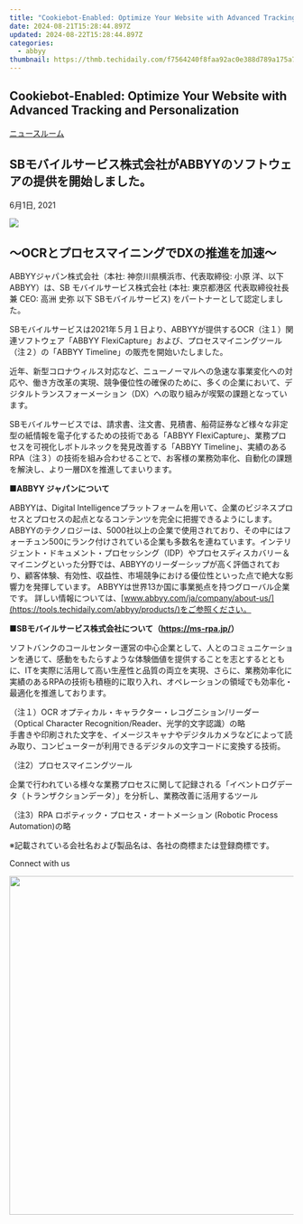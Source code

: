 ```yaml
---
title: "Cookiebot-Enabled: Optimize Your Website with Advanced Tracking and Personalization"
date: 2024-08-21T15:28:44.897Z
updated: 2024-08-22T15:28:44.897Z
categories:
  - abbyy
thumbnail: https://thmb.techidaily.com/f7564240f8faa92ac0e388d789a175a79bd1b95533429025b3702f8272211ea0.jpg
---
```


## Cookiebot-Enabled: Optimize Your Website with Advanced Tracking and Personalization

[ニュースルーム](https://tools.techidaily.com/abbyy/products/)

## SBモバイルサービス株式会社がABBYYのソフトウェアの提供を開始しました。

6月1日, 2021

![](https://content.abbyy.com/-/media/project/abbyy/abbyy/branchtemplates/shutterstock_1272462163_1296-x-729.jpg?h=729&iar=0&w=1296)

## ～OCRとプロセスマイニングでDXの推進を加速～

ABBYYジャパン株式会社（本社: 神奈川県横浜市、代表取締役: 小原 洋、以下 ABBYY）は、SB モバイルサービス株式会社 (本社: 東京都港区 代表取締役社長 兼 CEO: 高洲 史弥 以下 SBモバイルサービス) をパートナーとして認定しました。

SBモバイルサービスは2021年５月１日より、ABBYYが提供するOCR（注１）関連ソフトウェア「ABBYY FlexiCapture」および、プロセスマイニングツール（注２）の「ABBYY Timeline」の販売を開始いたしました。

近年、新型コロナウィルス対応など、ニューノーマルへの急速な事業変化への対応や、働き方改革の実現、競争優位性の確保のために、多くの企業において、デジタルトランスフォーメーション（DX）への取り組みが喫緊の課題となっています。

SBモバイルサービスでは、請求書、注文書、見積書、船荷証券など様々な非定型の紙情報を電子化するための技術である「ABBYY FlexiCapture」、業務プロセスを可視化しボトルネックを発見改善する「ABBYY Timeline」、実績のあるRPA（注３）の技術を組み合わせることで、お客様の業務効率化、自動化の課題を解決し、より一層DXを推進してまいります。

**■ABBYY ジャパンについて**

ABBYYは、Digital Intelligenceプラットフォームを用いて、企業のビジネスプロセスとプロセスの起点となるコンテンツを完全に把握できるようにします。 ABBYYのテクノロジーは、5000社以上の企業で使用されており、その中にはフォーチュン500にランク付けされている企業も多数名を連ねています。インテリジェント・ドキュメント・プロセッシング（IDP）やプロセスディスカバリー＆マイニングといった分野では、ABBYYのリーダーシップが高く評価されており、顧客体験、有効性、収益性、市場競争における優位性といった点で絶大な影響力を発揮しています。 ABBYYは世界13か国に事業拠点を持つグローバル企業です。 詳しい情報については、[www.abbyy.com/ja/company/about-us/](https://tools.techidaily.com/abbyy/products/)をご参照ください。

**■SBモバイルサービス株式会社について（<https://ms-rpa.jp/>）**

ソフトバンクのコールセンター運営の中心企業として、人とのコミュニケーションを通じて、感動をもたらすような体験価値を提供することを志とするとともに、ITを実際に活用して高い生産性と品質の両立を実現、さらに、業務効率化に実績のあるRPAの技術も積極的に取り入れ、オペレーションの領域でも効率化・最適化を推進しております。

（注１）OCR オプティカル・キャラクター・レコグニション/リーダー（Optical Character Recognition/Reader、光学的文字認識）の略  
手書きや印刷された文字を、イメージスキャナやデジタルカメラなどによって読み取り、コンピューターが利用できるデジタルの文字コードに変換する技術。

（注2）プロセスマイニングツール 

企業で行われている様々な業務プロセスに関して記録される「イベントログデータ（トランザクションデータ）」を分析し、業務改善に活用するツール 

（注3）RPA ロボティック・プロセス・オートメーション (Robotic Process Automation)の略

※記載されている会社名および製品名は、各社の商標または登録商標です。

  
Connect with us

<ins class="adsbygoogle"
     style="display:block"
     data-ad-format="autorelaxed"
     data-ad-client="ca-pub-7571918770474297"
     data-ad-slot="1223367746"></ins>



<ins class="adsbygoogle"
     style="display:block"
     data-ad-client="ca-pub-7571918770474297"
     data-ad-slot="8358498916"
     data-ad-format="auto"
     data-full-width-responsive="true"></ins>



<!-- affiliate ads begin -->
<a href="https://appsumo.8odi.net/c/5597632/2075461/7443" target="_top" id="2075461"><img src="//a.impactradius-go.com/display-ad/7443-2075461" border="0" alt="" width="1200" height="600"/></a><img height="0" width="0" src="https://appsumo.8odi.net/i/5597632/2075461/7443" style="position:absolute;visibility:hidden;" border="0" />
<!-- affiliate ads end -->